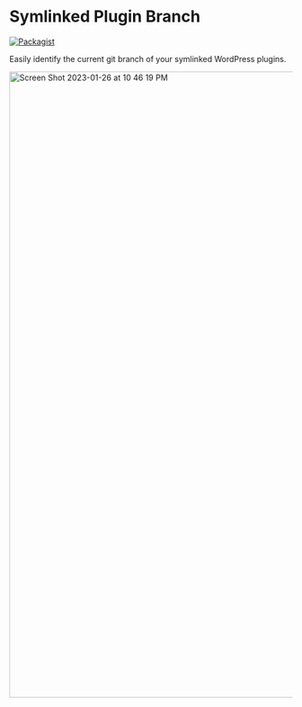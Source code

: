 # Symlinked Plugin Branch

[![Packagist](https://img.shields.io/packagist/v/josephfusco/symlinked-plugin-branch.svg?style=flat-square)](https://packagist.org/packages/josephfusco/symlinked-plugin-branch)

Easily identify the current git branch of your symlinked WordPress plugins.

<img width="1112" alt="Screen Shot 2023-01-26 at 10 46 19 PM" src="https://user-images.githubusercontent.com/6676674/215005640-3e4eca5e-c3ca-49e5-8f2e-d1f3b3140f81.png">
